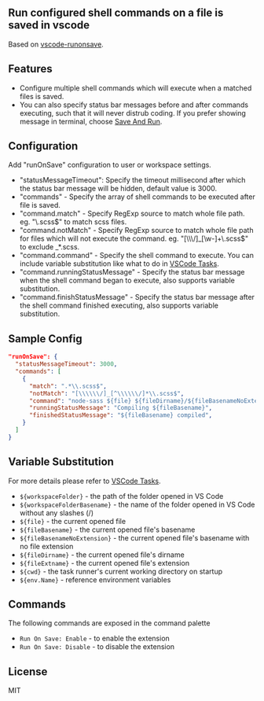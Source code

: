 ## Run configured shell commands on a file is saved in vscode

Based on [vscode-runonsave](https://github.com/emeraldwalk/vscode-runonsave).


## Features

- Configure multiple shell commands which will execute when a matched files is saved.
- You can also specify status bar messages before and after commands executing, such that it will never distrub coding. If you prefer showing message in terminal, choose [Save And Run](https://github.com/wk-j/vscode-save-and-run).


## Configuration

Add "runOnSave" configuration to user or workspace settings.

- "statusMessageTimeout": Specify the timeout millisecond after which the status bar message will be hidden, default value is 3000.
- "commands" - Specify the array of shell commands to be executed after file is saved.
- "command.match" - Specify RegExp source to match whole file path. eg. \"\\.scss$\" to match scss files.
- "command.notMatch" - Specify RegExp source to match whole file path for files which will not execute the command. eg. \"[\\\\\\/]_[\\w-]+\\.scss$\" to exclude _*.scss.
- "command.command" - Specify the shell command to execute. You can include variable substitution like what to do in [VSCode Tasks](https://code.visualstudio.com/docs/editor/tasks#_variable-substitution).
- "command.runningStatusMessage" - Specify the status bar message when the shell command began to execute, also supports variable substitution.
- "command.finishStatusMessage" - Specify the status bar message after the shell command finished executing, also supports variable substitution.


## Sample Config

```json
"runOnSave": {
  "statusMessageTimeout": 3000,
  "commands": [
    {
      "match": ".*\\.scss$",
      "notMatch": "[\\\\\\/]_[^\\\\\\/]*\\.scss$",
      "command": "node-sass ${file} ${fileDirname}/${fileBasenameNoExtension}.css",
      "runningStatusMessage": "Compiling ${fileBasename}",
      "finishedStatusMessage": "${fileBasename} compiled",
    }
  ]
}
```


## Variable Substitution

For more details please refer to [VSCode Tasks](https://code.visualstudio.com/docs/editor/tasks#_variable-substitution).

 - `${workspaceFolder}` - the path of the folder opened in VS Code
 - `${workspaceFolderBasename}` - the name of the folder opened in VS Code without any slashes (/)
 - `${file}` - the current opened file
 - `${fileBasename}` - the current opened file's basename
 - `${fileBasenameNoExtension}` - the current opened file's basename with no file extension
 - `${fileDirname}` - the current opened file's dirname
 - `${fileExtname}` - the current opened file's extension
 - `${cwd}` - the task runner's current working directory on startup
 - `${env.Name}` - reference environment variables



## Commands

The following commands are exposed in the command palette

- `Run On Save: Enable` - to enable the extension
- `Run On Save: Disable` - to disable the extension


## License

MIT